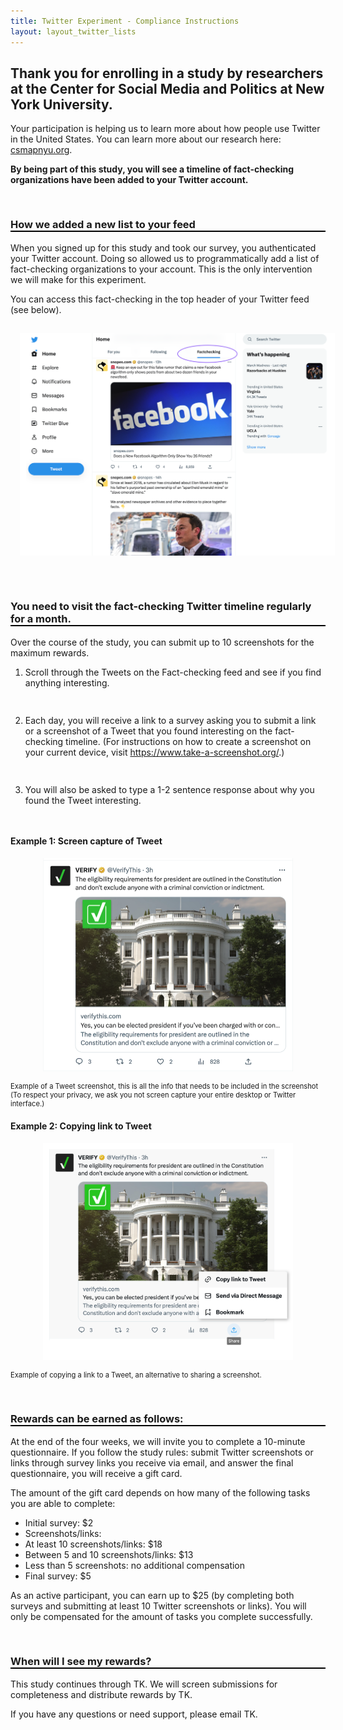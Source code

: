 ```yaml
---
title: Twitter Experiment - Compliance Instructions
layout: layout_twitter_lists
---
```

<style>
ol li {padding-bottom:15px;}  
h3 {font-weight:bold; border-bottom:2px solid #000;padding-top:30px;}
h4 {font-weight:bold; style="padding-top:20px;"}
  
</style>  



## Thank you for enrolling in a study by researchers at the Center for Social Media and Politics at New York University. 

Your participation is helping us to learn more about how people use Twitter in the United States. You can learn more about our research here: <a href="https://csmapnyu.org">csmapnyu.org</a>.

**By being part of this study, you will see a timeline of fact-checking organizations have been added to your Twitter account.**

### How we added a new list to your feed
When you signed up for this study and took our survey, you authenticated your Twitter account. Doing so allowed us to programmatically add a list of fact-checking organizations to your account. This is the only intervention we will make for this experiment. 

You can access this fact-checking in the top header of your Twitter feed (see below).


 <p align="center"><img src="images/twitter_list.png" style="padding:15px;" alt="Twitter interface with Factchecking list highlighted" style="max-width:600px;border:1px solid #ccc; margin-top:50px;"></p>


### You need to visit the fact-checking Twitter timeline regularly for a month.

Over the course of the study, you can submit up to 10 screenshots for the maximum rewards.

1. Scroll through the Tweets on the Fact-checking feed and see if you find anything interesting.

2. Each day, you will receive a link to a survey asking you to submit a link or a screenshot of a Tweet that you found interesting on the fact-checking timeline. (For instructions on how to create a screenshot on your current device, visit <a href="https://www.take-a-screenshot.org/">https://www.take-a-screenshot.org/</a>.) 
3. You will also be asked to type a 1-2 sentence response about why you found the Tweet interesting.


#### Example 1: Screen capture of Tweet

<p align="center"><img src="images/twitter_screenshot_example.png" alt="screenshot of a Tweet where the author, tweet and likes and retweets options are included" width="400"></p>

<p style="font-size:0.8em;">Example of a Tweet screenshot, this is all the info that needs to be included in the screenshot (To respect your privacy, we ask you not screen capture your entire desktop or Twitter interface.)</p>

#### Example 2: Copying link to Tweet
<p align="center"><img src="images/share_link.png" alt="screenshot showing how to copy a link to a tweet from the Twitter interface" width="400"></p>

<p style="font-size:0.8em;">Example of copying a link to a Tweet, an alternative to sharing a screenshot.</p>








### Rewards can be earned as follows:
At the end of the four weeks, we will invite you to complete a 10-minute questionnaire. If you follow the study rules: submit Twitter screenshots or links through survey links you receive via email, and answer the final questionnaire, you will receive a gift card. 

The amount of the gift card depends on how many of the following tasks you are able to complete: 
- Initial survey: $2
- Screenshots/links:
- At least 10 screenshots/links: $18
- Between 5 and 10 screenshots/links: $13
- Less than 5 screenshots: no additional compensation
- Final survey: $5

As an active participant, you can earn up to $25 (by completing both surveys and submitting at least 10 Twitter screenshots or links). You will only be compensated for the amount of tasks you complete successfully.


### When will I see my rewards?
This study continues through TK. We will screen submissions for completeness and distribute rewards by TK.

If you have any questions or need support, please email TK.

